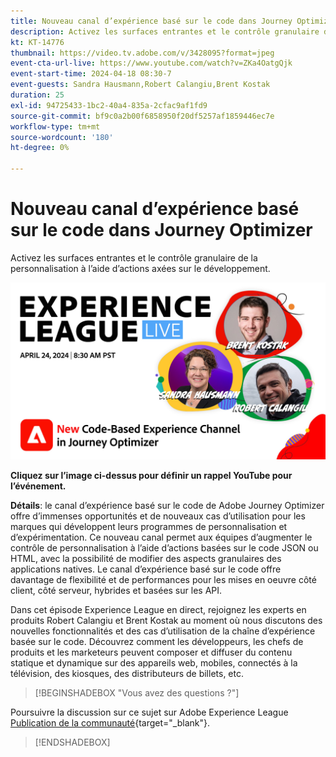 ```yaml
---
title: Nouveau canal d’expérience basé sur le code dans Journey Optimizer
description: Activez les surfaces entrantes et le contrôle granulaire de la personnalisation à l’aide d’actions axées sur le développement.
kt: KT-14776
thumbnail: https://video.tv.adobe.com/v/3428095?format=jpeg
event-cta-url-live: https://www.youtube.com/watch?v=ZKa4OatgQjk
event-start-time: 2024-04-18 08:30-7
event-guests: Sandra Hausmann,Robert Calangiu,Brent Kostak
duration: 25
exl-id: 94725433-1bc2-40a4-835a-2cfac9af1fd9
source-git-commit: bf9c0a2b00f6858950f20df5257af1859446ec7e
workflow-type: tm+mt
source-wordcount: '180'
ht-degree: 0%

---
```


# Nouveau canal d’expérience basé sur le code dans Journey Optimizer

Activez les surfaces entrantes et le contrôle granulaire de la personnalisation à l’aide d’actions axées sur le développement.

[![ExL LIVE 17 janvier 2024](assets/WebBanner-Apr24-2024.jpg)](https://www.youtube.com/watch?v=ZKa4OatgQjk)

**Cliquez sur l’image ci-dessus pour définir un rappel YouTube pour l’événement.**

**Détails**: le canal d’expérience basé sur le code de Adobe Journey Optimizer offre d’immenses opportunités et de nouveaux cas d’utilisation pour les marques qui développent leurs programmes de personnalisation et d’expérimentation. Ce nouveau canal permet aux équipes d’augmenter le contrôle de personnalisation à l’aide d’actions basées sur le code JSON ou HTML, avec la possibilité de modifier des aspects granulaires des applications natives. Le canal d’expérience basé sur le code offre davantage de flexibilité et de performances pour les mises en oeuvre côté client, côté serveur, hybrides et basées sur les API.

Dans cet épisode Experience League en direct, rejoignez les experts en produits Robert Calangiu et Brent Kostak au moment où nous discutons des nouvelles fonctionnalités et des cas d’utilisation de la chaîne d’expérience basée sur le code. Découvrez comment les développeurs, les chefs de produits et les marketeurs peuvent composer et diffuser du contenu statique et dynamique sur des appareils web, mobiles, connectés à la télévision, des kiosques, des distributeurs de billets, etc.

>[!BEGINSHADEBOX &quot;Vous avez des questions ?&quot;]

Poursuivre la discussion sur ce sujet sur Adobe Experience League [Publication de la communauté](https://experienceleaguecommunities.adobe.com/t5/journey-optimizer-discussions/experience-league-live-post-session-discussion-new-code-based/m-p/668305#M205){target="_blank"}.

>[!ENDSHADEBOX]

